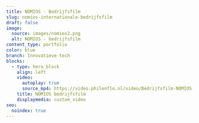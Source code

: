 ```yaml
---
title: NOMIOS - Bedrijfsfilm
slug: nomios-internationale-bedrijfsfilm
draft: false
image:
  source: images/nomios2.png
  alt: NOMIOS - bedrijfsfilm
content_type: portfolio
color: blue
branch: Innovatieve-tech
blocks:
  - type: hero_block
    align: left
    video:
      autoplay: true
      source_mp4: https://video.philenflo.nl/video/Bedrijfsfilm-NOMIOS-NL-Phil-en-Flo.mp4
    title: NOMIOS bedrijfsfilm
    displaymedia: custom_video
seo:
  noindex: true
---
```

